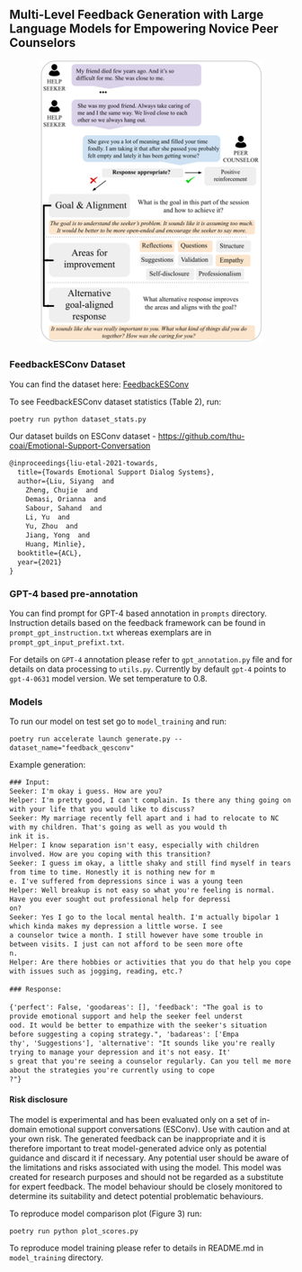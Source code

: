 ## Multi-Level Feedback Generation with Large Language Models for Empowering Novice Peer Counselors

<p align="center">
  <img alt="figure" src="framework.svg" title="Framework" style="width:400px;"/>
</p>

### FeedbackESConv Dataset

You can find the dataset here: [FeedbackESConv](https://huggingface.co/datasets/avylor/feedback_qesconv)


To see FeedbackESConv dataset statistics (Table 2), run:
```
poetry run python dataset_stats.py
``` 

Our dataset builds on ESConv dataset - https://github.com/thu-coai/Emotional-Support-Conversation

```
@inproceedings{liu-etal-2021-towards,
  title={Towards Emotional Support Dialog Systems},
  author={Liu, Siyang  and 
    Zheng, Chujie  and 
    Demasi, Orianna  and 
    Sabour, Sahand  and 
    Li, Yu  and 
    Yu, Zhou  and 
    Jiang, Yong  and 
    Huang, Minlie},
  booktitle={ACL},
  year={2021}
}
```


### GPT-4 based pre-annotation


You can find prompt for GPT-4 based annotation in `prompts` directory. Instruction details based on the feedback framework can be found in `prompt_gpt_instruction.txt` whereas exemplars are in `prompt_gpt_input_prefixt.txt`.

For details on `GPT-4` annotation please refer to `gpt_annotation.py` file and for details on data processing to `utils.py`. Currently by default `gpt-4` points to `gpt-4-0631` model version. We set temperature to 0.8.

### Models

To run our model on test set go to `model_training` and run:

```
poetry run accelerate launch generate.py --dataset_name="feedback_qesconv"
```

Example generation:
```
### Input:
Seeker: I'm okay i guess. How are you?
Helper: I'm pretty good, I can't complain. Is there any thing going on with your life that you would like to discuss?
Seeker: My marriage recently fell apart and i had to relocate to NC with my children. That's going as well as you would th
ink it is.
Helper: I know separation isn't easy, especially with children involved. How are you coping with this transition?
Seeker: I guess im okay, a little shaky and still find myself in tears from time to time. Honestly it is nothing new for m
e. I've suffered from depressions since i was a young teen
Helper: Well breakup is not easy so what you're feeling is normal. Have you ever sought out professional help for depressi
on?
Seeker: Yes I go to the local mental health. I'm actually bipolar 1 which kinda makes my depression a little worse. I see
a counselor twice a month. I still however have some trouble in between visits. I just can not afford to be seen more ofte
n.
Helper: Are there hobbies or activities that you do that help you cope with issues such as jogging, reading, etc.?

### Response:

{'perfect': False, 'goodareas': [], 'feedback': "The goal is to provide emotional support and help the seeker feel underst
ood. It would be better to empathize with the seeker's situation before suggesting a coping strategy.", 'badareas': ['Empa
thy', 'Suggestions'], 'alternative': "It sounds like you're really trying to manage your depression and it's not easy. It'
s great that you're seeing a counselor regularly. Can you tell me more about the strategies you're currently using to cope
?"}

```

#### Risk disclosure
The model is experimental and has been evaluated only on a set of in-domain emotional support conversations (ESConv). Use with caution and at your own risk. The generated feedback can be inappropriate and it is therefore important to treat model-generated advice only as potential guidance and discard it if necessary. Any potential user should be aware of the limitations and risks associated with using the model. 
This model was created for research purposes and should not be regarded as a substitute for expert feedback. The model behaviour should be closely monitored to determine its suitability and detect potential problematic behaviours.

To reproduce model comparison plot (Figure 3) run:
```
poetry run python plot_scores.py
```

To reproduce model training please refer to details in README.md in `model_training` directory.



